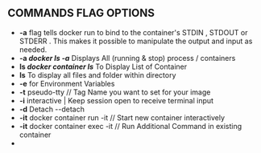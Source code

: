 ## COMMANDS FLAG OPTIONS

- **-a** flag tells docker run to bind to the container's STDIN , STDOUT or STDERR . This makes it possible to manipulate the output and input as needed. 
- **-a *docker ls -a***  Displays All (running & stop) process / containers
- **ls *docker container ls*** To Display List of Container 
- **ls** To display all files and folder within directory
- **-e** for Environment Variables
- **-t** pseudo-tty // Tag Name you want to set for your image
- **-i** interactive | Keep session open to receive terminal input
- **-d** Detach --detach
- **-it** docker container run -it // Start new container interactively
- **-it** docker container exec -it // Run Additional Command in existing container 
- 



